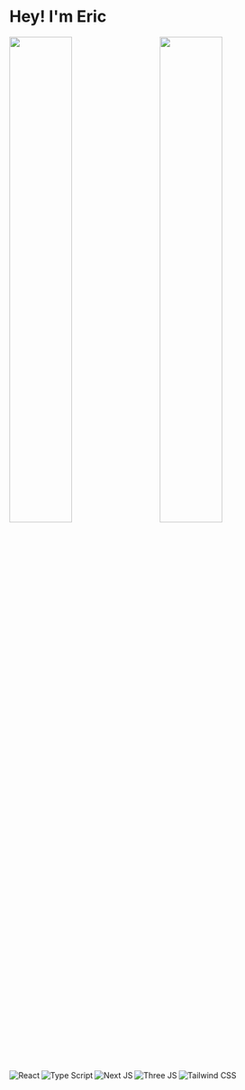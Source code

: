 # Hey! I'm Eric

<img align="right" width="47%" src="https://github-readme-stats.vercel.app/api?username=esotuvaka&show_icons=true&theme=dark" /> 

<img align="left" width="47%" src="https://github-readme-stats.vercel.app/api/top-langs/?username=esotuvaka&layout=compact" /> 
 
###

<img align="left" alt="React" src="https://img.shields.io/badge/react-%2320232a.svg?style=for-the-badge&logo=react&logoColor=%2361DAFB" />

<img align="left" alt="Type Script" src="https://img.shields.io/badge/typescript-%23007ACC.svg?style=for-the-badge&logo=typescript&logoColor=white" />

<img align="left" alt="Next JS" src="https://img.shields.io/badge/Next-black?style=for-the-badge&logo=next.js&logoColor=white" />

<img align="left" alt="Three JS" src="https://img.shields.io/badge/threejs-black?style=for-the-badge&logo=three.js&logoColor=white" />

<img alt="Tailwind CSS" src="https://img.shields.io/badge/tailwindcss-%2338B2AC.svg?style=for-the-badge&logo=tailwind-css&logoColor=white" />



